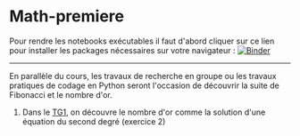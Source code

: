 # Math-premiere

Pour rendre les notebooks exécutables il faut d'abord cliquer sur ce lien pour installer les packages nécessaires sur votre navigateur :
[![Binder](https://mybinder.org/badge_logo.svg)](https://mybinder.org/v2/gh/NaturelEtChaud/Math-premiere/HEAD)

---

En parallèle du cours, les travaux de recherche en groupe ou les travaux pratiques de codage en Python seront l'occasion de découvrir la suite de Fibonacci et le nombre d'or.

1) Dans le [TG1](https://github.com/NaturelEtChaud/Math-premiere/blob/main/Travaux%20de%20recherche%20en%20groupe/TG_1_Seconde%20degr%C3%A9.pdf), on découvre le nombre d'or comme la solution d'une équation du second degré (exercice 2)
